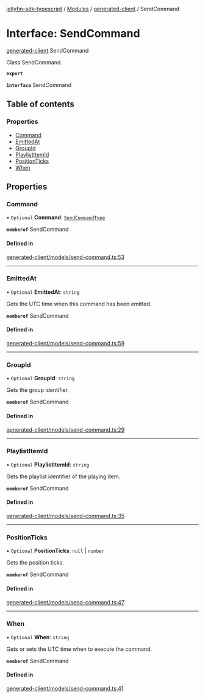 [jellyfin-sdk-typescript](../README.md) / [Modules](../modules.md) / [generated-client](../modules/generated_client.md) / SendCommand

# Interface: SendCommand

[generated-client](../modules/generated_client.md).SendCommand

Class SendCommand.

**`export`**

**`interface`** SendCommand

## Table of contents

### Properties

- [Command](generated_client.SendCommand.md#command)
- [EmittedAt](generated_client.SendCommand.md#emittedat)
- [GroupId](generated_client.SendCommand.md#groupid)
- [PlaylistItemId](generated_client.SendCommand.md#playlistitemid)
- [PositionTicks](generated_client.SendCommand.md#positionticks)
- [When](generated_client.SendCommand.md#when)

## Properties

### Command

• `Optional` **Command**: [`SendCommandType`](../enums/generated_client.SendCommandType.md)

**`memberof`** SendCommand

#### Defined in

[generated-client/models/send-command.ts:53](https://github.com/thornbill/jellyfin-sdk-typescript/blob/b0f5501/src/generated-client/models/send-command.ts#L53)

___

### EmittedAt

• `Optional` **EmittedAt**: `string`

Gets the UTC time when this command has been emitted.

**`memberof`** SendCommand

#### Defined in

[generated-client/models/send-command.ts:59](https://github.com/thornbill/jellyfin-sdk-typescript/blob/b0f5501/src/generated-client/models/send-command.ts#L59)

___

### GroupId

• `Optional` **GroupId**: `string`

Gets the group identifier.

**`memberof`** SendCommand

#### Defined in

[generated-client/models/send-command.ts:29](https://github.com/thornbill/jellyfin-sdk-typescript/blob/b0f5501/src/generated-client/models/send-command.ts#L29)

___

### PlaylistItemId

• `Optional` **PlaylistItemId**: `string`

Gets the playlist identifier of the playing item.

**`memberof`** SendCommand

#### Defined in

[generated-client/models/send-command.ts:35](https://github.com/thornbill/jellyfin-sdk-typescript/blob/b0f5501/src/generated-client/models/send-command.ts#L35)

___

### PositionTicks

• `Optional` **PositionTicks**: ``null`` \| `number`

Gets the position ticks.

**`memberof`** SendCommand

#### Defined in

[generated-client/models/send-command.ts:47](https://github.com/thornbill/jellyfin-sdk-typescript/blob/b0f5501/src/generated-client/models/send-command.ts#L47)

___

### When

• `Optional` **When**: `string`

Gets or sets the UTC time when to execute the command.

**`memberof`** SendCommand

#### Defined in

[generated-client/models/send-command.ts:41](https://github.com/thornbill/jellyfin-sdk-typescript/blob/b0f5501/src/generated-client/models/send-command.ts#L41)
